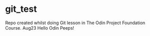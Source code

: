 # git_test
Repo created whilst doing Git lesson in The Odin Project Foundation Course. Aug23
Hello Odin Peeps!